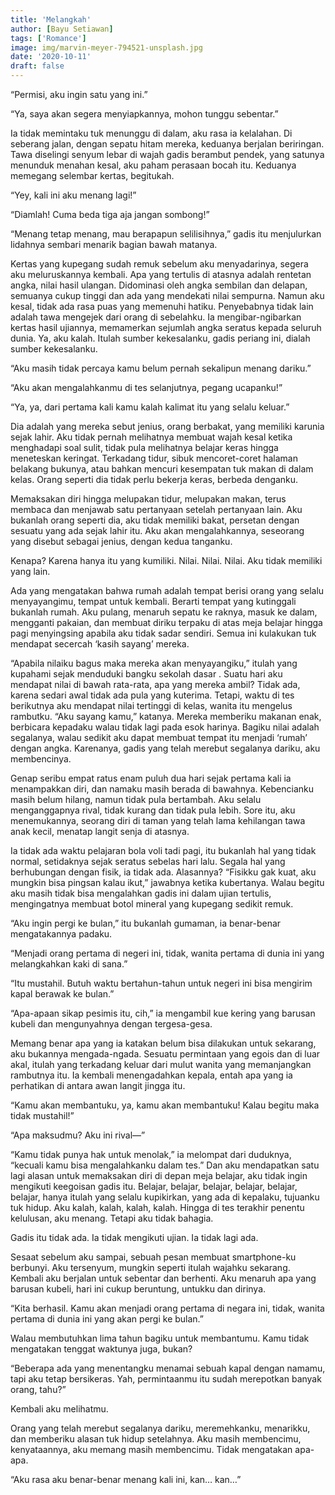 ```yaml
---
title: 'Melangkah'
author: [Bayu Setiawan]
tags: ['Romance']
image: img/marvin-meyer-794521-unsplash.jpg
date: '2020-10-11'
draft: false
---
```

“Permisi, aku ingin satu yang ini.”

“Ya, saya akan segera menyiapkannya, mohon tunggu sebentar.”

Ia tidak memintaku tuk menunggu di dalam, aku rasa ia kelalahan. Di seberang jalan, dengan sepatu hitam mereka, keduanya berjalan beriringan. Tawa diselingi senyum lebar di wajah gadis berambut pendek, yang satunya menunduk menahan kesal, aku paham perasaan bocah itu. Keduanya memegang selembar kertas, begitukah.

“Yey, kali ini aku menang lagi!”

“Diamlah! Cuma beda tiga aja jangan sombong!”

“Menang tetap menang, mau berapapun selilisihnya,” gadis itu menjulurkan lidahnya sembari menarik bagian bawah matanya.

Kertas yang kupegang sudah remuk sebelum aku menyadarinya, segera aku meluruskannya kembali. Apa yang tertulis di atasnya adalah rentetan angka, nilai hasil ulangan. Didominasi oleh angka sembilan dan delapan, semuanya cukup tinggi dan ada yang mendekati nilai sempurna. Namun aku kesal, tidak ada rasa puas yang memenuhi hatiku. Penyebabnya tidak lain adalah tawa mengejek dari orang di sebelahku. Ia mengibar-ngibarkan kertas hasil ujiannya, memamerkan sejumlah angka seratus kepada seluruh dunia. Ya, aku kalah. Itulah sumber kekesalanku, gadis periang ini, dialah sumber kekesalanku.

“Aku masih tidak percaya kamu belum pernah sekalipun menang dariku.”

“Aku akan mengalahkanmu di tes selanjutnya, pegang ucapanku!”

“Ya, ya, dari pertama kali kamu kalah kalimat itu yang selalu keluar.”

Dia adalah yang mereka sebut jenius, orang berbakat, yang memiliki karunia sejak lahir. Aku tidak pernah melihatnya membuat wajah kesal ketika menghadapi soal sulit, tidak pula melihatnya belajar keras hingga meneteskan keringat. Terkadang tidur, sibuk mencoret-coret halaman belakang bukunya, atau bahkan mencuri kesempatan tuk makan di dalam kelas. Orang seperti dia tidak perlu bekerja keras, berbeda denganku. 

Memaksakan diri hingga melupakan tidur, melupakan makan, terus membaca dan menjawab satu pertanyaan setelah pertanyaan lain. Aku bukanlah orang seperti dia, aku tidak memiliki bakat, persetan dengan sesuatu yang ada sejak lahir itu. Aku akan mengalahkannya, seseorang yang disebut sebagai jenius, dengan kedua tanganku.

Kenapa? Karena hanya itu yang kumiliki. Nilai. Nilai. Nilai. Aku tidak memiliki yang lain.

Ada yang mengatakan bahwa rumah adalah tempat berisi orang yang selalu menyayangimu, tempat untuk kembali. Berarti tempat yang kutinggali bukanlah rumah. Aku pulang, menaruh sepatu ke raknya, masuk ke dalam, mengganti pakaian, dan membuat diriku terpaku di atas meja belajar hingga pagi menyingsing apabila aku tidak sadar sendiri. Semua ini kulakukan tuk mendapat secercah ‘kasih sayang’ mereka.

“Apabila nilaiku bagus maka mereka akan menyayangiku,” itulah yang kupahami sejak menduduki bangku sekolah dasar
.
Suatu hari aku mendapat nilai di bawah rata-rata, apa yang mereka ambil? Tidak ada, karena sedari awal tidak ada pula yang kuterima. Tetapi, waktu di tes berikutnya aku mendapat nilai tertinggi di kelas, wanita itu mengelus rambutku. “Aku sayang kamu,” katanya. Mereka memberiku makanan enak, berbicara kepadaku walau tidak lagi pada esok harinya. Bagiku nilai adalah segalanya,  walau sedikit aku dapat membuat tempat itu menjadi ‘rumah’ dengan angka. Karenanya, gadis yang telah merebut segalanya dariku, aku membencinya.

Genap seribu empat ratus enam puluh dua hari sejak pertama kali ia menampakkan diri, dan namaku masih berada di bawahnya. Kebencianku masih belum hilang, namun tidak pula bertambah. Aku selalu menganggapnya rival, tidak kurang dan tidak pula lebih. Sore itu, aku menemukannya, seorang diri di taman yang telah lama kehilangan tawa anak kecil, menatap langit senja di atasnya.

Ia tidak ada waktu pelajaran bola voli tadi pagi, itu bukanlah hal yang tidak normal, setidaknya sejak seratus sebelas hari lalu. Segala hal yang berhubungan dengan fisik, ia tidak ada. Alasannya? “Fisikku gak kuat, aku mungkin bisa pingsan kalau ikut,” jawabnya ketika kubertanya. Walau begitu aku masih tidak bisa mengalahkan gadis ini dalam ujian tertulis, mengingatnya membuat botol mineral yang kupegang sedikit remuk.

“Aku ingin pergi ke bulan,” itu bukanlah gumaman, ia benar-benar mengatakannya padaku.

“Menjadi orang pertama di negeri ini, tidak, wanita pertama di dunia ini yang melangkahkan kaki di sana.”

“Itu mustahil. Butuh waktu bertahun-tahun untuk negeri ini bisa mengirim kapal berawak ke bulan.”

“Apa-apaan sikap pesimis itu, cih,” ia mengambil kue kering yang barusan kubeli dan mengunyahnya dengan tergesa-gesa.

Memang benar apa yang ia katakan belum bisa dilakukan untuk sekarang, aku bukannya mengada-ngada. Sesuatu permintaan yang egois dan di luar akal, itulah yang terkadang keluar dari mulut wanita yang memanjangkan rambutnya itu. Ia kembali menengadahkan kepala, entah apa yang ia perhatikan di antara awan langit jingga itu.

“Kamu akan membantuku, ya, kamu akan membantuku! Kalau begitu maka tidak mustahil!”

“Apa maksudmu? Aku ini rival—”

“Kamu tidak punya hak untuk menolak,” ia melompat dari duduknya, “kecuali kamu bisa mengalahkanku dalam tes.”
Dan aku mendapatkan satu lagi alasan untuk memaksakan diri di depan meja belajar, aku tidak ingin mengikuti keegoisan gadis itu. Belajar, belajar, belajar, belajar, belajar, belajar, hanya itulah yang selalu kupikirkan, yang ada di kepalaku, tujuanku tuk hidup. Aku kalah, kalah, kalah, kalah. Hingga di tes terakhir penentu kelulusan, aku menang. Tetapi aku tidak bahagia.

Gadis itu tidak ada. Ia tidak mengikuti ujian. Ia tidak lagi ada.

Sesaat sebelum aku sampai, sebuah pesan membuat smartphone-ku berbunyi. Aku tersenyum, mungkin seperti itulah wajahku sekarang. Kembali aku berjalan untuk sebentar dan berhenti. Aku menaruh apa yang barusan kubeli, hari ini cukup beruntung, untukku dan dirinya.

“Kita berhasil. Kamu akan menjadi orang pertama di negara ini, tidak, wanita pertama di dunia ini yang akan pergi ke bulan.”

Walau membutuhkan lima tahun bagiku untuk membantumu. Kamu tidak mengatakan tenggat waktunya juga, bukan?

“Beberapa ada yang menentangku menamai sebuah kapal dengan namamu, tapi aku tetap bersikeras. Yah, permintaanmu itu sudah merepotkan banyak orang, tahu?”

Kembali aku melihatmu.

Orang yang telah merebut segalanya dariku, meremehkanku, menarikku, dan memberiku alasan tuk hidup setelahnya. Aku masih membencimu, kenyataannya, aku memang masih membencimu. Tidak mengatakan apa-apa.

“Aku rasa aku benar-benar menang kali ini, kan… kan…”
